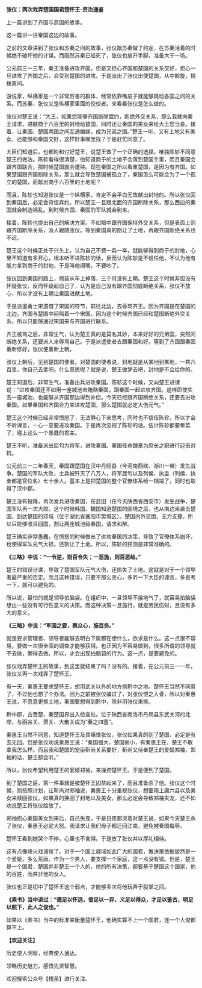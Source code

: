 **张仪：两次戏弄楚国国君楚怀王-资治通鉴**

上一篇讲到了齐国与燕国的故事。

这一篇讲一讲秦国这边的故事。

之前的文章讲到了张仪和苏秦之间的故事，张仪跟苏秦做了约定，在苏秦活着的时候绝不破坏他的计谋。而既然苏秦已经死了，张仪也放开手脚，准备大干一场。

公元前三一三年，秦王准备进攻齐国，但是又担心齐国和楚国的关系交好，担心一旦进攻了齐国之后，会受到楚国的进攻。于是派出了张仪出使楚国，从中斡旋，挑拨离间。

游说家，纵横家是一个非常厉害的群体，经常依靠嘴皮子就能够跳动各国之间的关系。而苏秦、张仪又是纵横家里面的佼佼者。来看看张仪是怎么做的。

张仪对楚王说：“大王，如果您能够齐国断除盟约，断绝外交关系，那么我就向秦王请求，进献商于六百里的封地给楚国，同时还让秦国的美女来给大王您当妾。接着，让秦国、楚国两国之间互通婚嫁，成为兄弟之国。”楚王一听，又有土地又有美女，还能够和秦国交好，这样好事哪里找？于是赶忙同意了。

大臣们知道后，也都附和讨好楚王，说楚王做了一个正确的选择。唯独陈轸不同意楚王的做法。陈轸看得很清楚，他知道商于的土地不会落到楚国手里，而且秦国会跟齐国联合，那时候楚国就会遭殃。现在秦国之所以看重楚国，是因为有齐国。如果楚国跟齐国断除关系，那么就会导致楚国被孤立了，秦国怎么可能会为了一个孤立的楚国，而献出商于六百里的土地呢？

而且，陈轸也知道张仪是一个纵横家，肯定不会平白无故献出封地的。所以张仪回到秦国后，必定会背信弃约。所以楚王一旦跟北面的齐国断除关系，那么西边的秦国就会制造祸乱。到时候齐国、秦国的军队就会到来。

接着，陈轸也提出自己的解决方案。不如暗中跟齐国保持外交关系，但是表面上则跟齐国断除关系，派人跟随张仪。等到秦国真的割让了土地，再跟齐国断绝关系也不迟。

楚王这个时候正处于兴头上，认为自己不费一兵一卒，就能够得到商于的封地，心里不知道有多开心，根本听不进陈轸的话，反而认为陈轸是不信任他，不认为他有能力拿到商于的封地，于是叫他闭嘴，不要吵了。

张仪回到秦国的路上，假装从车上掉落，三个月没有上朝。楚王这个时候非但没有怀疑张仪，反而怀疑起自己了，认为是自己没有跟齐国彻底断绝关系，张仪不放心，所以才没有上朝让秦国进献土地。

于是派遣勇士宋遗借了宋国的符节，前往北边，去辱骂齐王。因为齐国是在楚国的北边，齐国与楚国中间隔着一个宋国。因为这个时候齐国已经和楚国断绝外交关系，所以只能够通过宋国来与齐国进行联系。

齐王被骂之后，非常生气，认为楚王真的是莫名其妙，本来好好的兄弟国，突然间断绝关系，还要派人来辱骂自己。于是派遣使者去跟秦国和好。等到了齐国跟秦国重新修好，张仪便重新上朝。

张仪上朝后，见到楚国的使者。对楚国的使者说，封地就是从某地到某地，一共六百里，你自己去拿吧。什么意思呢？就是说，楚王做梦去吧，封地是不会给你的。

楚王知道后，非常生气，准备出兵进攻秦国。陈轸这个时候，又向楚王进谏说：“进攻秦国还不如用一座城池去贿赂秦国，跟秦国一起进攻齐国。这样即使失去一座城池，也能够从齐国那边得到补偿。今天已经跟齐国断绝关系，还要去进攻秦国。如果秦国和齐国合力来进攻楚国，那么楚国就必定大伤元气。”

楚王这个时候已经非常愤怒了，无法静心下来思考，同时也不信任陈轸，所以才会不听谏言，一心一意要进攻秦国。于是再次忽视了陈轸的话。估计陈轸都要晕菜了，碰上这么一个愚蠢的君主。

楚王不听，准备派出屈匄为将军，进攻秦国。秦国任命魏章为庶长之职进行迎击对抗。

公元前三一二年春天，秦国跟楚国在汉中丹阳县（今河南西峡、淅川一带）发生战争。楚国的军队大败，士兵被歼灭了八万人，将军屈匄以及列侯、执圭（列侯、执圭都是官位名）七十余人。基本上是把楚国的整个官僚体系给一锅端了，同时也取得了汉中郡。

楚王没有投降，再次发兵进攻秦国，在蓝田（在今天陕西省西安市）发生战争，楚国军队再一次大败。这个时候韩国、魏国知道楚国的困境之后，也从南边来袭击楚国，到达楚国的邓城（位于湖北省襄阳市樊城区）。楚国内外交困，无力支撑，所以只能够收兵回国，割让两座城池给秦国，请求和解。

楚王确实非常愚蠢，在愤怒的时候做出了进攻秦国的决策，导致了官僚体系崩坏，也使得军队元气大损，还割让了土地。所以，陈轸的预测是非常准确的。

**《三略》中说：“一令逆，则百令失；一恶施，则百恶结。”**

楚王的错误计谋，导致了楚国军队元气大伤，还损失了土地。这就是对于一个领导者最严重的否定。而且这种错误，只要不那么贪心，多听一下大臣的谏言，多思考一下，就可以避免的。

所以说，最怕的就是领导拍脑袋。在组织中，一旦领导不接地气了，就容易拍脑袋想出一些没有可行性意义的决策。而这种决策一旦施行，就是劳民伤财，且没有多大的意义。

**《三略》中说：“军国之要，察众心，施百务。”**

就是要求管理者、领导者能够去明白下属都在想什么，欲求是什么。这一点很不容易，要做一次很全面的调查才能够获得。也正因为不容易做到，很多所谓的领导就不去做，懒得去做。所以，才会出现拍脑袋的行为。这一点，是要避免的。

张仪戏弄楚怀王的故事，到这里就结束了吗？没有的。接着，在公元前三一一年，张仪又再一次戏弄了楚怀王。

有一天，秦惠王要求楚怀王，想用武关以外的地方换黔中之地。楚怀王当然不同意了，不过他也想了个办法。因为之前被张仪骗过了，对张仪恨之入骨，所以对秦惠王说，不愿意更换土地，秦国要想得到黔中，除非用张仪来换。

黔中郡，古晋楚、秦楚国界出入检查处。位于陕西省商洛市丹凤县东武关河的北岸，与函谷关、萧关、大散关成为“秦之四塞”。

秦惠王当然不同意，知道楚怀王及其痛恨张仪，张仪如果真的到了楚国，必定是有去无回。但是张仪劝说秦惠王说：“秦国强大，楚国弱小，有秦惠王在，楚王不敢拿我怎么样。而且我和楚国的宠臣靳尚关系要好，靳尚又侍奉楚王的爱姬郑袖，郑袖的话，楚王都会听。”

所以，张仪希望利用楚王的爱姬郑袖，来操控楚怀王。于是便到了楚国。

到了楚国之后，第一件事就是被楚怀王囚禁起来了，而且准备杀了他。张仪这个时候，则按照计划，让靳尚对郑袖说，秦惠王十分重视张仪，想要用上庸六县以及美女来赎回张仪。如果真的换回了封地以及美女，那么必定会导致郑袖失宠，还不如劝说楚王将张仪给放了。

郑袖担心秦国美女到来后，自己失宠。于是日夜都哭着对楚王说，如果今天楚王杀了张仪，秦惠王必定大怒。我请求让我们母子都迁回江南，避免被秦国侮辱。

楚怀王看到她哭个不停，心里也不舍得。于是放了张仪并以厚礼相待。

这有点像烽火戏诸侯了。对于一个国土疆域如此广大的国君，做决策依据居然是一个爱姬，多么荒唐。作为一个男人，要支撑一个家庭，这一点没有错。但是，楚王是一个国君，楚国并非楚王一个人的，他的所有决策，都要基于楚国这个国家，他的百姓，而并非他的女人。

张仪也正是切中了楚怀王这个弱点，才能够多次将他玩弄于股掌之间。

**《素书》当中讲过：“德足以怀远，信足以一异，义足以得众，才足以鉴古，明足以照下，此人之俊也。”**

如果以《素书》当中的标准来衡量楚怀王，他确实算不上一个国君，连一个人俊都算不上。

**【欢迎关注】**

历史使人明智，经典使人通达。

领略历史魅力，感悟先贤智慧。

欢迎搜索公众号【稽圣】进行关注。